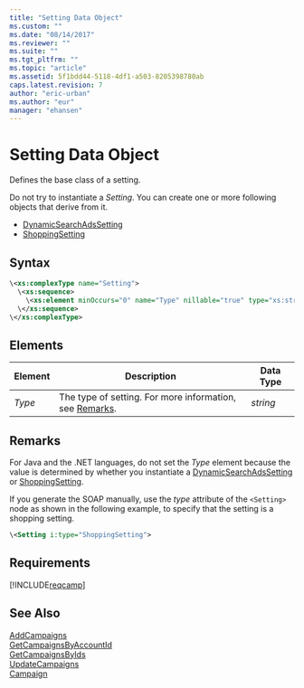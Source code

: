 ```yaml
---
title: "Setting Data Object"
ms.custom: ""
ms.date: "08/14/2017"
ms.reviewer: ""
ms.suite: ""
ms.tgt_pltfrm: ""
ms.topic: "article"
ms.assetid: 5f1bdd44-5118-4df1-a503-8205398780ab
caps.latest.revision: 7
author: "eric-urban"
ms.author: "eur"
manager: "ehansen"
---
```

# Setting Data Object
Defines the base class of a setting.

Do not try to instantiate a *Setting*. You can create one or more following objects that derive from it.
- [DynamicSearchAdsSetting](../campaign-api/dynamicsearchadssetting-data-object.md)  
- [ShoppingSetting](../campaign-api/shoppingsetting-data-object.md)  

## Syntax

```xml
\<xs:complexType name="Setting">
  \<xs:sequence>
    \<xs:element minOccurs="0" name="Type" nillable="true" type="xs:string"/>
  \</xs:sequence>
\</xs:complexType>
```

## <a name="Elements"></a>Elements

|Element|Description|Data Type|
|-----------|---------------|-------------|
|*Type*|The type of setting. For more information, see [Remarks](#remarks).|*string*|

## <a name="remarks"></a>Remarks
For Java and the .NET languages, do not set the *Type* element because the value is determined by whether you instantiate a [DynamicSearchAdsSetting](../campaign-api/dynamicsearchadssetting-data-object.md) or [ShoppingSetting](../campaign-api/shoppingsetting-data-object.md).

If you generate the SOAP manually, use the *type* attribute of the `<Setting>` node as shown in the following example, to specify that the setting is a shopping setting.

```xml
\<Setting i:type="ShoppingSetting">
```

## Requirements
[!INCLUDE[reqcamp](../campaign-api/includes/reqcamp.md)]
## See Also
[AddCampaigns](../campaign-api/addcampaigns-service-operation.md)  
[GetCampaignsByAccountId](../campaign-api/getcampaignsbyaccountid-service-operation.md)  
[GetCampaignsByIds](../campaign-api/getcampaignsbyids-service-operation.md)  
[UpdateCampaigns](../campaign-api/updatecampaigns-service-operation.md)  
[Campaign](../campaign-api/campaign-data-object.md)  

